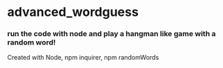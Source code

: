 # advanced_wordguess

### run the code with node and play a hangman like game with a random word!

Created with Node, npm inquirer, npm randomWords
